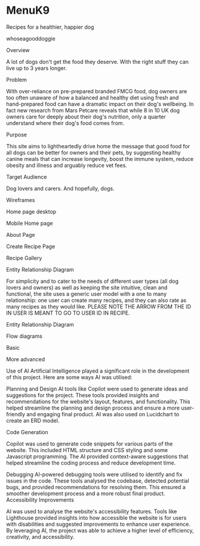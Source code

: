 # MenuK9

Recipes for a healthier, happier dog 

whoseagooddoggie

Overview

A lot of dogs don't get the food they deserve. With the right stuff they can live up to 3 years longer.

Problem

With over-reliance on pre-prepared branded FMCG food, dog owners are too often unaware of how a balanced and healthy diet using fresh and hand-prepared food can have a dramatic impact on their dog's wellbeing. In fact new research from Mars Petcare reveals that while 8 in 10 UK dog owners care for deeply about their dog's nutrition, only a quarter understand where their dog's food comes from.

Purpose

This site aims to lightheartedly drive home the message that good food for all dogs can be better for owners and their pets, by suggesting healthy canine meals that can increase longevity, boost the immune system, reduce obesity and illness and arguably reduce vet fees.

Target Audience

Dog lovers and carers. And hopefully, dogs.

Wireframes

Home page desktop

Mobile Home page

About Page

Create Recipe Page

Recipe Gallery

Entity Relationship Diagram

For simplicity and to cater to the needs of different user types (all dog lovers and owners) as well as keeping the site intuitive, clean and functional, the site uses a generic user model with a one to many relationship: one user can create many recipes, and they can also rate as many recipes as they would like. PLEASE NOTE THE ARROW FROM THE ID IN USER IS MEANT TO GO TO USER ID IN RECIPE.

Entity Relationship Diagram

Flow diagrams

Basic

More advanced

Use of AI Artificial Intelligence played a significant role in the development of this project. Here are some ways AI was utilised:

Planning and Design AI tools like Copilot were used to generate ideas and suggestions for the project. These tools provided insights and recommendations for the website's layout, features, and functionality. This helped streamline the planning and design process and ensure a more user-friendly and engaging final product. AI was also used on Lucidchart to create an ERD model.

Code Generation

Copilot was used to generate code snippets for various parts of the website. This included HTML structure and CSS styling and some Javascript programming. The AI provided context-aware suggestions that helped streamline the coding process and reduce development time.

Debugging AI-powered debugging tools were utilised to identify and fix issues in the code. These tools analysed the codebase, detected potential bugs, and provided recommendations for resolving them. This ensured a smoother development process and a more robust final product. Accessibility Improvements

AI was used to analyse the website's accessibility features. Tools like Lighthouse provided insights into how accessible the website is for users with disabilities and suggested improvements to enhance user experience. By leveraging AI, the project was able to achieve a higher level of efficiency, creativity, and accessibility.